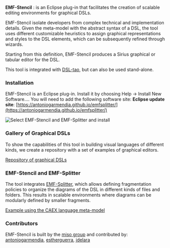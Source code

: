 __EMF-Stencil__ : is an Eclipse plug-in that facilitates the creation of scalable editing environments for graphical DSLs. 

EMF-Stencil isolate developers from complex technical and implementation details. Given the meta-model with the abstract syntax of a DSL, the tool uses different customizable heuristics to assign graphical representations and styles to the DSL elements, which can be subsequently refined through wizards. 

Starting from this definition, EMF-Stencil produces a Sirius graphical or tabular editor for the DSL.

This tool is integrated with [DSL-tao](http://jdelara.github.io/DSL-tao/index.html), but can also be used stand-alone.

### __Installation__

EMF-Stencil is an Eclipse plug-in. Install it by choosing Help → Install New Software…. You will need to add the following software site:
__Eclipse update site__: [https://antoniogarmendia.github.io/emfsplitter/](https://antoniogarmendia.github.io/emfsplitter/) 

![Select __EMF-Stencil and EMF-Splitter__ and install](../assets/img/eclipse-update-site-emf-stencil.png)

### __Gallery of Graphical DSLs__

To show the capabilities of this tool in building visual languages of different kinds, we create a repository with a set of examples of graphical editors.

[Repository of graphical DSLs](https://github.com/antoniogarmendia/gallery-graphical-dsls-emfStencil)

### __EMF-Stencil and EMF-Splitter__

The tool integrates [EMF-Splitter](https://antoniogarmendia.github.io/EMFSplitterSite/), which allows defining fragmentation
policies to organize the diagrams of the DSL in different kinds of files and folders. This results in scalable environments where diagrams can be modularly defined by smaller fragments.

[Example using the CAEX language meta-model](./pages/caex-example.html)

### Contributors
EMF-Stencil is built by the [miso group](http://www.miso.es) and contributed by: [antoniogarmendia](https://github.com/antoniogarmendia), [estherguerra](https://github.com/estherguerra), [jdelara](https://github.com/jdelara) 